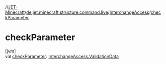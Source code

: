 //[JET-Minecraft](../../../index.md)/[de.jet.minecraft.structure.command.live](../index.md)/[InterchangeAccess](index.md)/[checkParameter](check-parameter.md)

# checkParameter

[jvm]\
val [checkParameter](check-parameter.md): [InterchangeAccess.ValidationData](-validation-data/index.md)
